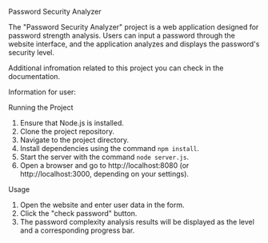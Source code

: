 Password Security Analyzer

The "Password Security Analyzer" project is a web application designed for password strength analysis. Users can input a password through the website interface, and the application analyzes and displays the password's security level.

Additional infromation related to this project you can check in the documentation.

Information for user: 

Running the Project

1. Ensure that Node.js is installed.
2. Clone the project repository.
3. Navigate to the project directory.
4. Install dependencies using the command `npm install`.
5. Start the server with the command `node server.js`.
6. Open a browser and go to http://localhost:8080 (or http://localhost:3000, depending on your settings).

 Usage

1. Open the website and enter user data in the form.
2. Click the "check password" button.
3. The password complexity analysis results will be displayed as the level and a corresponding progress bar.
